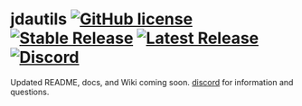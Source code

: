 # jdautils [![GitHub license](https://img.shields.io/github/license/Naereen/StrapDown.js.svg)](https://github.com/Jaimss/jdautils/blob/master/LICENSE) [![Stable Release](https://img.shields.io/github/v/release/jaimss/jdautils?color=brightgreen&label=stable)](https://github.com/Jaimss/jdautils/releases) [![Latest Release](https://img.shields.io/github/v/release/jaimss/jdautils?color=ffaa00&include_prereleases&label=latest)](https://github.com/Jaimss/jdautils/releases) [![Discord](https://img.shields.io/discord/728826761411952703?label=discord&logo=discord)](https://discord.jaims.dev)

Updated README, docs, and Wiki coming soon. [discord](https://discord.jaims.dev) for information and questions.
